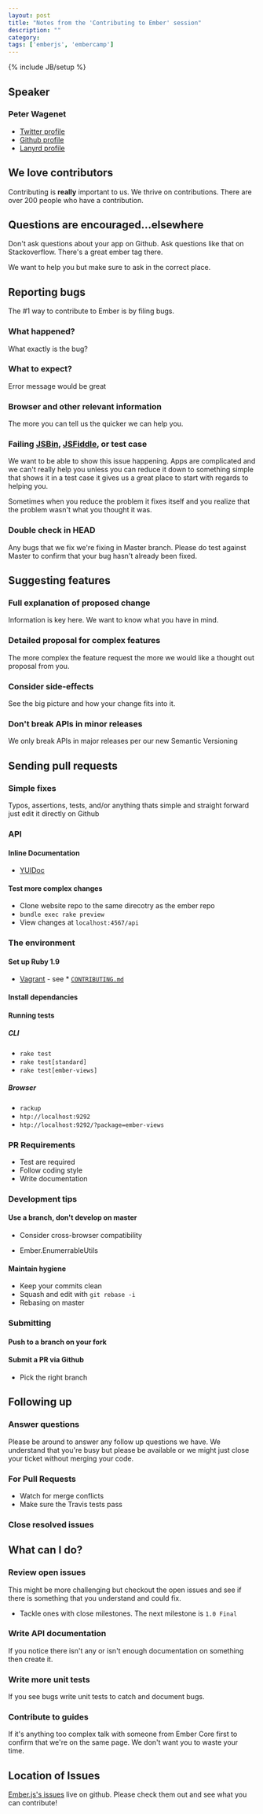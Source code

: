 ```yaml
---
layout: post
title: "Notes from the 'Contributing to Ember' session"
description: ""
category: 
tags: ['emberjs', 'embercamp']
---
```

{% include JB/setup %}

## Speaker

### Peter Wagenet

* [Twitter profile](https://twitter.com/wagenet)
* [Github profile](https://github.com/wagenet)
* [Lanyrd profile](http://lanyrd.com/profile/wagenet/)

## We love contributors

Contributing is **really** important to us. We thrive on contributions. There
are over 200 people who have a contribution.

## Questions are encouraged...elsewhere

Don't ask questions about your app on Github. Ask questions like that on
Stackoverflow. There's a great ember tag there.

We want to help you but make sure to ask in the correct place.

## Reporting bugs

The #1 way to contribute to Ember is by filing bugs.

### What happened?

What exactly is the bug?

###  What to expect? 

Error message would be great

### Browser and other relevant information

The more you can tell us the quicker we can help you. 

### Failing [JSBin](http://jsbin.com/), [JSFiddle](http://jsfiddle.net/), or test case

We want to be able to show this issue happening. Apps are complicated and we
can't really help you unless you can reduce it down to something simple that
shows it in a test case it gives us a great place to start with regards to
helping you.

Sometimes when you reduce the problem it fixes itself and you realize that the
problem wasn't what you thought it was.

### Double check in HEAD

Any bugs that we fix we're fixing in Master branch. Please do test against
Master to confirm that your bug hasn't already been fixed.

## Suggesting features

### Full explanation of proposed change

Information is key here. We want to know what you have in mind. 

### Detailed proposal for complex features 

The more complex the feature request the more we would like a thought out proposal from you.

### Consider side-effects

See the big picture and how your change fits into it.

### Don't break APIs in minor releases

We only break APIs in major releases per our new Semantic Versioning

## Sending pull requests

### Simple fixes

Typos, assertions, tests, and/or anything thats simple and straight forward just
edit it directly on Github

### API

#### Inline Documentation

* [YUIDoc](http://yui.github.com/yuidoc/syntax/index.html)

#### Test more complex changes

* Clone website repo to the same direcotry as the ember repo
* `bundle exec rake preview`
* View changes at `localhost:4567/api`

### The environment

#### Set up Ruby 1.9

* [Vagrant](http://www.vagrantup.com/) - see * [`CONTRIBUTING.md`](https://github.com/emberjs/ember.js/blob/master/CONTRIBUTING.md)

#### Install dependancies

#### Running tests

##### CLI

* `rake test`
* `rake test[standard]`
* `rake test[ember-views]`

##### Browser
 * `rackup`
 * `htp://localhost:9292`
 * `htp://localhost:9292/?package=ember-views`

### PR Requirements

* Test are required
* Follow coding style
* Write documentation

### Development tips

#### Use a branch, don't develop on master

* Consider cross-browser compatibility

* Ember.EnumerrableUtils

#### Maintain hygiene

* Keep your commits clean
* Squash and edit with `git rebase -i`
* Rebasing on master

### Submitting

#### Push to a branch on your fork

#### Submit a PR via Github

* Pick the right branch

## Following up

### Answer questions

Please be around to answer any follow up questions we have. We understand that
you're busy but please be available or we might just close your ticket without
merging your code.

### For Pull Requests

* Watch for merge conflicts
* Make sure the Travis tests pass

### Close resolved issues

## What can I do?

### Review open issues

This might be more challenging but checkout the open issues and see if there is
something that you understand and could fix.

* Tackle ones with close milestones. The next milestone is `1.0 Final`

### Write API documentation

If you notice there isn't any or isn't enough documentation on something then
create it.

### Write more unit tests

If you see bugs write unit tests to catch and document bugs.

### Contribute to guides

If it's anything too complex talk with someone from Ember Core first to confirm
that we're on the same page. We don't want you to waste your time.

## Location of Issues

[Ember.js's issues](https://github.com/emberjs/ember.js/issues) live on github. Please check them out and see what you can
contribute!

